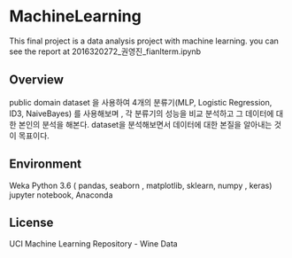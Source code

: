 # MachineLearning

This final project is a data analysis project with machine learning.
you can see the report at 2016320272_권영진_fianlterm.ipynb

## Overview
public domain dataset 을 사용하여 4개의 분류기(MLP, Logistic Regression, ID3, NaiveBayes) 를 사용해보며 , 각 분류기의 성능을 비교 분석하고 그 데이터에 대한 본인의 분석을 해본다.
dataset을 분석해보면서 데이터에 대한 본질을 알아내는 것이 목표이다.

## Environment
Weka
Python 3.6 ( pandas, seaborn , matplotlib, sklearn, numpy , keras)
jupyter notebook, Anaconda

## License
UCI Machine Learning Repository - Wine Data
